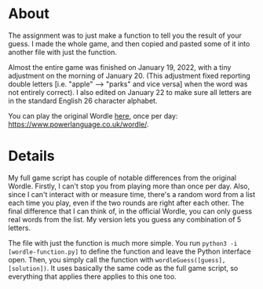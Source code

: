 # About
The assignment was to just make a function to tell you the result of your guess. I made the whole game, and then copied and pasted some of it into another file with just the function.

Almost the entire game was finished on January 19, 2022, with a tiny adjustment on the morning of January 20. (This adjustment fixed reporting double letters [i.e. "apple" --> "parks" and vice versa] when the word was not entirely correct). I also edited on January 22 to make sure all letters are in the standard English 26 character alphabet.

You can play the original Wordle [here](https://www.powerlanguage.co.uk/wordle/), once per day: https://www.powerlanguage.co.uk/wordle/.

# Details

My full game script has couple of notable differences from the original Wordle. Firstly, I can't stop you from playing more than once per day. Also, since I can't interact with or measure time, there's a random word from a list each time you play, even if the two rounds are right after each other. The final difference that I can think of, in the official Wordle, you can only guess real words from the list. My version lets you guess any combination of 5 letters.

The file with just the function is much more simple. You run `python3 -i [wordle-function.py]` to define the function and leave the Python interface open. Then, you simply call the function with `wordleGuess([guess],[solution])`. It uses basically the same code as the full game script, so everything that applies there applies to this one too.
